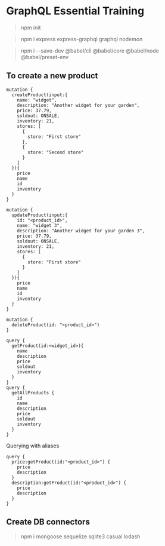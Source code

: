 # GraphQL Essential Training

> npm init

> npm i express express-graphql graphql nodemon

> npm i --save-dev @babel/cli @babel/core @babel/node @babel/preset-env


## To create a new product
```
mutation {
  createProduct(input:{
    name: "widget",
    description: "Another widget for your garden",
    price: 37.79,
    soldout: ONSALE,
    inventory: 21,
    stores: [
      {
        store: "First store"
      },
      {
        store: "Second store"
      }
    ]
  }){
    price
    name
    id
    inventory
  }
}

mutation {
  updateProduct(input:{
    id: "<product_id>",
    name: "widget 3",
    description: "Another widget for your garden 3",
    price: 37.79,
    soldout: ONSALE,
    inventory: 21,
    stores: [
      {
        store: "First store"
      }
    ]
  }){
    price
    name
    id
    inventory
  }
}

mutation {
  deleteProduct(id: "<product_id>")
}
```

```
query {
  getProduct(id:<widget_id>){
    name
    description
    price
    soldout
    inventory
  }
}
query {
  getAllProducts {
    id
    name
    description
    price
    soldout
    inventory
  }
}
```

Querying with aliases
```
query {
  price:getProduct(id:"<product_id>") {
    price
    description
  }
  description:getProduct(id:"<product_id>") {
    price
    description
  }
} 	
```

## Create DB connectors

> npm i mongoose sequelize sqlite3 casual lodash